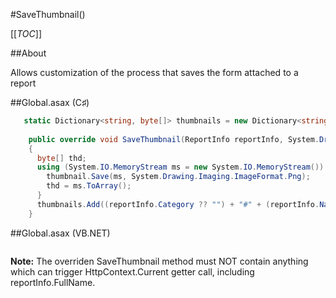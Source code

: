 #SaveThumbnail()

[[_TOC_]]

##About

Allows customization of the process that saves the form attached to a report

##Global.asax (C♯)

```csharp
   static Dictionary<string, byte[]> thumbnails = new Dictionary<string, byte[]>();
    
    public override void SaveThumbnail(ReportInfo reportInfo, System.Drawing.Bitmap thumbnail)
    {
      byte[] thd;
      using (System.IO.MemoryStream ms = new System.IO.MemoryStream()) {
        thumbnail.Save(ms, System.Drawing.Imaging.ImageFormat.Png);
        thd = ms.ToArray();
      }
      thumbnails.Add((reportInfo.Category ?? "") + "#" + (reportInfo.Name ?? ""), thd);
    }
```

##Global.asax (VB.NET)

```visualbasic

```

**Note:** The overriden SaveThumbnail method must NOT contain anything which can trigger HttpContext.Current getter call, including reportInfo.FullName.